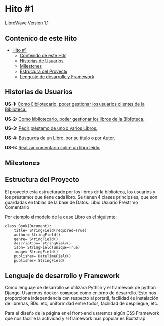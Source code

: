 # Hito #1

LibroWave Version 1.1

## Contenido de este Hito

- [Hito #1](#hito-1)
  - [Contenido de este Hito](#contenido-de-este-hito)
  - [Historias de Usuarios](#historias-de-usuarios)
  - [Milestones](#milestones)
  - [Estructura del Proyecto](#estructura-del-proyecto)
  - [Lenguaje de desarrollo y Framework](#lenguaje-de-desarrollo-y-framework)

<a name="us"></a>

## Historias de Usuarios

**US-1:** [Como Bibliotecario, poder gestionar los usuarios clientes de la Biblioteca.](https://github.com/Kikin90/proy-cc/issues/1)

**US-2:** [Como bibliotecario, poder gestionar los libros de la Biblioteca.](https://github.com/Kikin90/proy-cc/issues/2)

**US-3:** [Pedir préstamo de uno o varios Libros.](https://github.com/Kikin90/proy-cc/issues/3)

**US-4:** [Búsqueda de un Libro, por su título o por Autor.](https://github.com/Kikin90/proy-cc/issues/4)

**US-5:** [Realizar comentario sobre un libro leído.](https://github.com/Kikin90/proy-cc/issues/5)


<a name="ms"></a>

## Milestones

<a name="ps"></a>

## Estructura del Proyecto

El proyecto esta  estructurado por los libros de la biblioteca, los usuarios y los préstamos que tiene cada libro.
Se tienen 4 clases principales, que son guardadas en tablas de la base de Datos.
Libro
Usuario
Préstamo
Comentario

Por ejemplo el modelo de la clase Libro es el siguiente:

```
class Book(Document):
    title= StringField(required=True)
    author= StringField()
    genre= StringField()
    description= StringField()
    isbn= StringField(unique=True)
    image= StringField()
    published= DateTimeField()
    publisher= StringField()
```

<a name="ldf"></a>

## Lenguaje de desarrollo y Framework

Como lenguaje de desarrollo se utilizara Python y el framework de python Django.
Usaremos docker-compose como entorno de desarrollo. Esto nos proporciona independencia con respecto al portatil, facilidad de instalación de librerías, BDs. etc, uniformidad entre todos, facilidad de despliegue, etc.

Para el diseño de la página en el front-end usaremos algún CSS Framework que nos facilite la actividad y el framework más popular es Bootstrap. 
